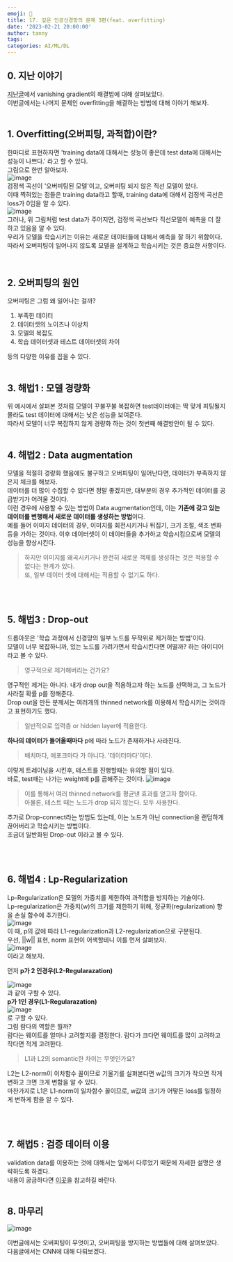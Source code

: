 ```yaml
---
emoji: 🔮
title: 17. 깊은 인공신경망의 문제 3편(feat. overfitting)
date: '2023-02-21 20:00:00'
author: tanny
tags: 
categories: AI/ML/DL
---
```


## 0. 지난 이야기
[지난글](https://tannybrown.github.io/ai/17/)에서 vanishing gradient의 해결법에 대해 살펴보았다.<br>
이번글에서는 나머지 문제인 overfitting을 해결하는 방법에 대해 이야기 해보자.<br>
<br>

## 1. Overfitting(오버피팅, 과적합)이란?
한마디로 표현하자면 'training data에 대해서는 성능이 좋은데 test data에 대해서는 성능이 나쁘다.' 라고 할 수 있다.<br>
그림으로 한번 알아보자.<br>
![image](https://user-images.githubusercontent.com/121401159/220355918-0d474e6b-9e17-434e-91a8-65058508b8e7.png)<br>
검정색 곡선이 '오버피팅된 모델'이고, 오버피팅 되지 않은 직선 모델이 있다.<br>
이때 찍혀있는 점들은 training data라고 할때, training data에 대해서 검정색 곡선은 loss가 0임을 알 수 있다.<br>
![image](https://user-images.githubusercontent.com/121401159/220356770-7c49eb3d-0ad3-4bc4-b5a1-4ba11bf3fe9a.png)
<br>
그러나, 위 그림처럼 test data가 주어지면, 검정색 곡선보다 직선모델이 예측을 더 잘하고 있음을 알 수 있다.<br>
우리가 모델을 학습시키는 이유는 새로운 데이터들에 대해서 예측을 잘 하기 위함이다. <br>
따라서 오버피팅이 일어나지 않도록 모델을 설계하고 학습시키는 것은 중요한 사항이다.<br>

<br>

## 2. 오버피팅의 원인
오버피팅은 그럼 왜 일어나는 걸까?<br>
1. 부족한 데이터
2. 데이터셋의 노이즈나 이상치
3. 모델의 복잡도
4. 학습 데이터셋과 테스트 데이터셋의 차이 <br>

등의 다양한 이유를 꼽을 수 있다.
<br><br>

## 3. 해법1 : 모델 경량화
위 예시에서 살펴본 것처럼 모델이 꾸불꾸불 복잡하면 test데이터에는 딱 맞게 피팅될지 몰라도 test 데이터에 대해서는 낮은 성능을 보여준다.<br>
따라서 모델이 너무 복잡하지 않게 경량화 하는 것이 첫번째 해결방안이 될 수 있다.
<br><br>

## 4. 해법2 : Data augmentation
모델을 적절히 경량화 했음에도 불구하고 오버피팅이 일어난다면, 데이터가 부족하지 않은지 체크를 해보자.<br>
데이터를 더 많이 수집할 수 있다면 정말 좋겠지만, 대부분의 경우 추가적인 데이터를 공급받기가 어려울 것이다.<br>
이런 경우에 사용할 수 있는 방법이 Data augmentation인데, 이는 **기존에 갖고 있는 데이터를 변행해서 새로운 데이터를 생성하는 방법**이다.<br>
예를 들어 이미지 데이터의 경우, 이미지를 회전시키거나 뒤집기, 크기 조절, 색조 변화 등을 가하는 것이다. 이후 데이터셋이 이 데이터들을 추가하고 학습시킴으로써 모델의 성능을 향상시킨다.<br>
> 하지만 이미지를 왜곡시키거나 완전히 새로운 객체를 생성하는 것은 적용할 수 없다는 한계가 있다.<br>
> 또, 일부 데이터 셋에 대해서는 적용할 수 없기도 하다.

<br><br>

## 5. 해법3 : Drop-out
드롭아웃은 '학습 과정에서 신경망의 일부 노드를 무작위로 제거하는 방법'이다.<br>
모델이 너무 복잡하니까, 있는 노드를 가려가면서 학습시킨다면 어떨까? 하는 아이디어 라고 볼 수 있다.
> 영구적으로 제거해버리는 건가요?

영구적인 제거는 아니다. 내가 drop out을 적용하고자 하는 노드를 선택하고, 그 노드가 사라질 확률 p를 정해준다.<br>
Drop out을 만든 분께서는 여러개의 thinned network를 이용해서 학습시키는 것이라고 표현하기도 했다.
> 일반적으로 입력층 or hidden layer에 적용한다.

**하나의 데이터가 들어올때마다** p에 따라 노드가 존재하거나 사라진다.<br>
> 배치마다, 에포크마다 가 아니다. '데이터마다'이다.

이렇게 트레이닝을 시킨후, 테스트를 진행할때는 유의할 점이 있다.<br>
바로, test때는 나가는 weight에 p를 곱해주는 것이다.
![image](https://user-images.githubusercontent.com/121401159/220367101-5d52b15b-63f3-4c6d-813c-4d62dd251eda.png)<br>
> 이를 통해서 여러 thinned network를 평균낸 효과를 얻고자 함이다.<br>
> 아물론, 테스트 때는 노드가 drop 되지 않는다. 모두 사용한다.

추가로 Drop-connect라는 방법도 있는데, 이는 노드가 아닌 connection을 랜덤하게 끊어버리고 학습시키는 방법이다.<br>
조금더 일반화된 Drop-out 이라고 볼 수 있다.

<br><br>

## 6. 해법4 : Lp-Regularization
Lp-Regularization은 모델의 가중치를 제한하여 과적합을 방지하는 기술이다.<br>
Lp-regularization은 가중치(w)의 크기를 제한하기 위해, 정규화(regularization) 항을 손실 함수에 추가한다. <br>
![image](https://user-images.githubusercontent.com/121401159/220370395-822cea00-5e01-46b7-8a0d-d669005e0d2d.png)<br>
이 때, p의 값에 따라 L1-regularization과 L2-regularization으로 구분된다.<br>
우선, ||w|| 표현, norm 표현이 어색할테니 이를 먼저 살펴보자.<br>
![image](https://user-images.githubusercontent.com/121401159/220378831-ec3e3b1a-835c-402b-8907-7a26bf69e6f2.png)<br>
이라고 해보자.<br>

먼저 **p가 2 인경우(L2-Regularazation)**<br>

![image](https://user-images.githubusercontent.com/121401159/220379319-12818698-acc1-48bc-b169-6832c8a27747.png)<br>
과 같이 구할 수 있다.
<br>
**p가 1인 경우(L1-Regularazation)**<br> 
![image](https://user-images.githubusercontent.com/121401159/220379743-1896fb4f-3837-4efa-a32d-c73b9a838256.png)<br>
로 구할 수 있다.
<br>
그럼 람다의 역할은 뭘까? <br>람다는 웨이트를 얼마나 고려할지를 결정한다. 람다가 크다면 웨이트를 많이 고려하고 작다면 적게 고려한다.<br>
> L1과 L2의 semantic한 차이는 무엇인가요?

L2는 L2-norm이 이차함수 꼴이므로 기울기를 실펴본다면 w값의 크기가 작으면 작게 변하고 크면 크게 변함을 알 수 있다.<br>
마찬가지로 L1은 L1-norm이 일차함수 꼴이므로, w값의 크기가 어떻든 loss를 일정하게 변하게 함을 알 수 있다.

<br><br>

## 7. 해법5 : 검증 데이터 이용
validation data를 이용하는 것에 대해서는 앞에서 다루었기 때문에 자세한 설명은 생략하도록 하겠다.<br>
내용이 궁금하다면 [이곳](https://tannybrown.github.io/ai/9/)을 참고하길 바란다.<br><br>


## 8. 마무리
![image](https://user-images.githubusercontent.com/121401159/220384458-a3409a25-0451-460a-85f9-594e54379036.png)<br>

이번글에서는 오버피팅이 무엇이고, 오버피팅을 방지하는 방법들에 대해 살펴보았다.<br>
다음글에서는 CNN에 대해 다뤄보겠다.



```toc
```

